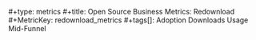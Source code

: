 #+type: metrics
#+title: Open Source Business Metrics: Redownload
#+MetricKey: redownload_metrics
#+tags[]: Adoption Downloads Usage Mid-Funnel
